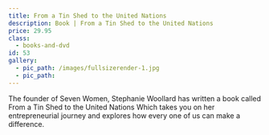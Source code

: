 ```yaml
---
title: From a Tin Shed to the United Nations
description: Book | From a Tin Shed to the United Nations
price: 29.95
class:
  - books-and-dvd
id: 53
gallery:
  - pic_path: /images/fullsizerender-1.jpg
  - pic_path:
---
```



The founder of Seven Women, Stephanie Woollard has written a book called From a Tin Shed to the United Nations Which takes you on her entrepreneurial journey and explores how every one of us can make a difference.